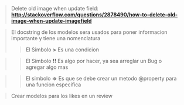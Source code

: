 >Delete old image when update field:  **http://stackoverflow.com/questions/2878490/how-to-delete-old-image-when-update-imagefield**

>El docstring de los modelos sera usados para poner informacion importante y tiene una nomenclatura
>> El Simbolo **>** Es una condicion

>> El Simbolo **!!** Es algo por hacer, ya sea arreglar un Bug o agregar algo mas

>> El simbolo **=>** Es que se debe crear un metodo @property para una funcion especifica

> Crear modelos para los likes en un review
